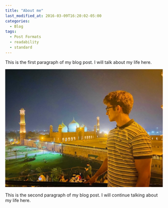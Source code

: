 ```yaml
---
title: "About me"
last_modified_at: 2016-03-09T16:20:02-05:00
categories:
  - Blog
tags:
  - Post Formats
  - readability
  - standard
---
```


This is the first paragraph of my blog post. I will talk about my life here.

![Me in pakistan](/assets/images/pakistan.JPG)

This is the second paragraph of my blog post. I will continue talking about my life here.